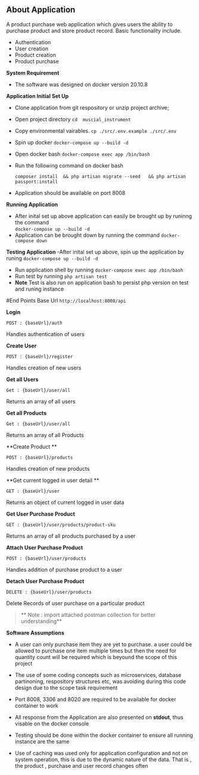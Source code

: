 
## About Application
A product purchase web application which gives users the ability to purchase product and store product record. Basic functionality include.

- Authentication
- User creation
- Product creation
- Product purchase 

**System Requirement**
- The software was designed on docker version 20.10.8

**Application Initial Set Up**
- Clone application from git respository or unzip project archive;
- Open  project directory  `cd  muscial_instrument  `
- Copy environmental vairables. `cp ./src/.env.example ./src/.env`
- Spin up docker    `docker-compose up --build -d`
- Open docker bash  `docker-compose exec app /bin/bash`
- Run the following command on docker bash

  `composer install  && php artisan migrate --seed   && php artisan passport:install`
  
- Application should be available on  port 8008

**Running Application**
- After inital set up above application can easily be brought up by runinng the command   
`docker-compose up --build -d`
- Application can be brought down by running the command  `docker-compose down `

**Testing  Application**
-After inital set up above, spin up the application by runing `docker-compose up --build -d`
- Run application shell by running    `docker-compose exec app /bin/bash`
- Run test by running  `php artisan test`
- **Note**  Test is also run on application bash to persist php version on test and runing instance 

#End Points
Base Url `http://localhost:8008/api`

**Login**  

`POST : {baseUrl}/auth`

Handles authentication of users

**Create User**  

`POST : {baseUrl}/register`

Handles creation of new users

**Get all Users**  

`Get : {baseUrl}/user/all`

Returns an array of all users

**Get all Products**  

`Get : {baseUrl}/user/all`

Returns an array of all Products

**Create Product **  

`POST : {baseUrl}/products`

Handles creation of new products 

**Get current  logged in user detail **  

`GET : {baseUrl}/user`

Returns an object of current logged in user data

**Get User Purchase Product**  

`GET : {baseUrl}/user/products/product-sku`

Returns an array of all products purchased by a user


**Attach User Purchase Product**  

`POST : {baseUrl}/user/products`

Handles addition of purchase product to a user

**Detach User Purchase Product**  

`DELETE : {baseUrl}/user/products`

Delete Records of user purchase on a particular product


> ** Note :  import attached postman collection for better understanding**


**Software Assumptions**
- A user can only purchase item they are yet to purchase. a user could be allowed to purchase one item multiple times but then the need for quantity count will be required which is beyound the scope of this project

- The use of some coding concepts such as microservices, database partinoning, respository structures etc, was avoiding during this code design due to the scope task requirement

- Port 8008, 3306 and 8020 are required to be available for docker container to work

- All response from the Application are also presented on **stdout**, thus visable on the docker console 

- Testing should be done within the docker container to ensure all running instance are the same
- Use of caching was used only for application configuration and not on system operation, this is due to the dynamic nature of the data. That is , the product , purchase and user record changes often

